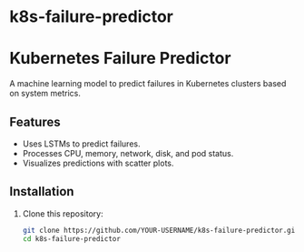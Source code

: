 # k8s-failure-predictor
# Kubernetes Failure Predictor  

A machine learning model to predict failures in Kubernetes clusters based on system metrics.  

## Features  
- Uses LSTMs to predict failures.  
- Processes CPU, memory, network, disk, and pod status.  
- Visualizes predictions with scatter plots.  

## Installation  

1. Clone this repository:  
   ```sh
   git clone https://github.com/YOUR-USERNAME/k8s-failure-predictor.git
   cd k8s-failure-predictor
